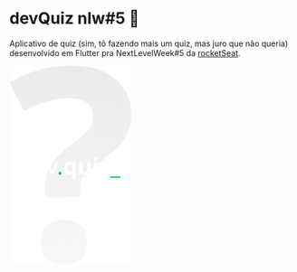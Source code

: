# devQuiz nlw#5 🚀

Aplicativo de quiz (sim, tô fazendo mais um quiz, mas juro que não queria) desenvolvido em Flutter pra NextLevelWeek#5 da [rocketSeat](https://rocketseat.com.br/).

![logo nlw5](/assets/images/logo.png)